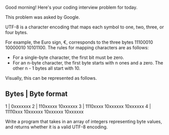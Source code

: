 Good morning! Here's your coding interview problem for today.This problem was asked by Google.UTF-8 is a character encoding that maps each symbol to one, two, three, or fourbytes.For example, the Euro sign, €, corresponds to the three bytes 11100010 1000001010101100. The rules for mapping characters are as follows: * For a single-byte character, the first bit must be zero. * For an n-byte character, the first byte starts with n ones and a zero. The   other n - 1 bytes all start with 10.Visually, this can be represented as follows. Bytes   |           Byte format-----------------------------------------------   1     | 0xxxxxxx   2     | 110xxxxx 10xxxxxx   3     | 1110xxxx 10xxxxxx 10xxxxxx   4     | 11110xxx 10xxxxxx 10xxxxxx 10xxxxxxWrite a program that takes in an array of integers representing byte values, andreturns whether it is a valid UTF-8 encoding.